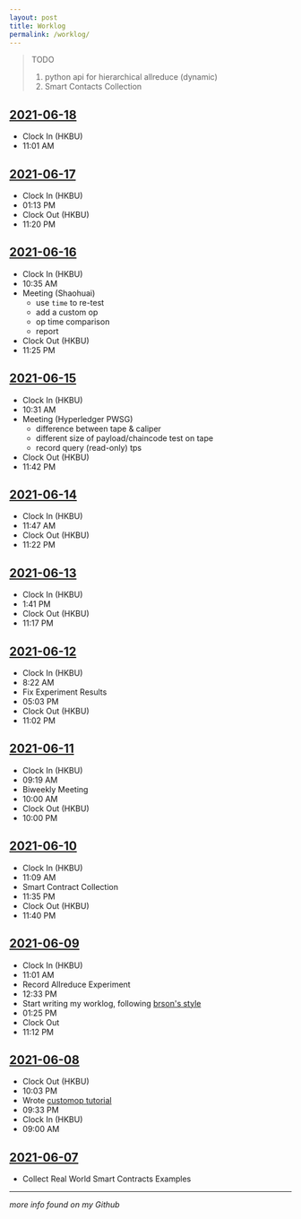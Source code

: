 ```yaml
---
layout: post
title: Worklog
permalink: /worklog/
---
```


<style>
h2{text-decoration: underline;}
</style>

> TODO
> 1. python api for hierarchical allreduce (dynamic)
> 2. Smart Contacts Collection

## 2021-06-18

* Clock In (HKBU)
* 11:01 AM

## 2021-06-17

* Clock In (HKBU)
* 01:13 PM
* Clock Out (HKBU)
* 11:20 PM

## 2021-06-16

* Clock In (HKBU)
* 10:35 AM
* Meeting (Shaohuai)
  * use `time` to re-test
  * add a custom op 
  * op time comparison
  * report
* Clock Out (HKBU)
* 11:25 PM

## 2021-06-15

* Clock In (HKBU)
* 10:31 AM
* Meeting (Hyperledger PWSG)
  * difference between tape & caliper
  * different size of payload/chaincode test on tape
  * record query (read-only) tps
* Clock Out (HKBU)
* 11:42 PM

## 2021-06-14

* Clock In (HKBU)
* 11:47 AM
* Clock Out (HKBU)
* 11:22 PM

## 2021-06-13

* Clock In (HKBU)
* 1:41 PM
* Clock Out (HKBU)
* 11:17 PM

## 2021-06-12

* Clock In (HKBU)
* 8:22 AM
* Fix Experiment Results
* 05:03 PM
* Clock Out (HKBU)
* 11:02 PM

## 2021-06-11

* Clock In (HKBU)
* 09:19 AM
* Biweekly Meeting
* 10:00 AM
* Clock Out (HKBU)
* 10:00 PM

## 2021-06-10

* Clock In (HKBU)
* 11:09 AM
* Smart Contract Collection
* 11:35 PM
* Clock Out (HKBU)
* 11:40 PM

## 2021-06-09

* Clock In (HKBU)
* 11:01 AM
* Record Allreduce Experiment
* 12:33 PM
* Start writing my worklog, following [brson's style](https://brson.github.io/worklog.html)
* 01:25 PM
* Clock Out
* 11:12 PM


## 2021-06-08

* Clock Out (HKBU)
* 10:03 PM
* Wrote [customop tutorial](./_posts/2021-06-08-how-to-write-custom-allreduce-operation.md)
* 09:33 PM
* Clock In (HKBU)
* 09:00 AM

## 2021-06-07

* Collect Real World Smart Contracts Examples

---

*more info found on my Github*
